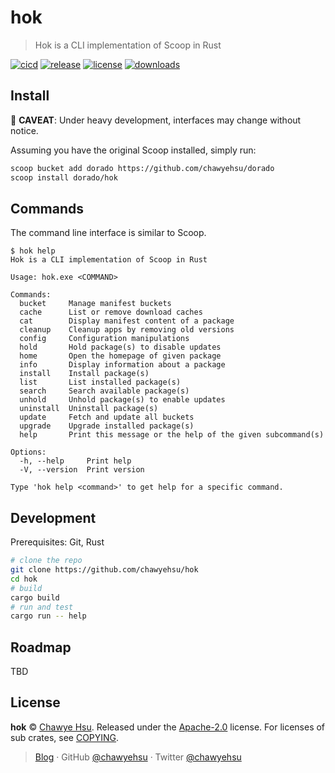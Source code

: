 # hok

> Hok is a CLI implementation of Scoop in Rust

[![cicd][cicd-badge]][cicd]
[![release][release-badge]][releases]
[![license][license-badge]](LICENSE)
[![downloads][downloads-badge]][releases]

## Install

🚧 **CAVEAT**: Under heavy development, interfaces may change without notice.

Assuming you have the original Scoop installed, simply run:

```sh
scoop bucket add dorado https://github.com/chawyehsu/dorado
scoop install dorado/hok
```

## Commands

The command line interface is similar to Scoop.

```
$ hok help
Hok is a CLI implementation of Scoop in Rust

Usage: hok.exe <COMMAND>

Commands:
  bucket     Manage manifest buckets
  cache      List or remove download caches
  cat        Display manifest content of a package
  cleanup    Cleanup apps by removing old versions
  config     Configuration manipulations
  hold       Hold package(s) to disable updates
  home       Open the homepage of given package
  info       Display information about a package
  install    Install package(s)
  list       List installed package(s)
  search     Search available package(s)
  unhold     Unhold package(s) to enable updates
  uninstall  Uninstall package(s)
  update     Fetch and update all buckets
  upgrade    Upgrade installed package(s)
  help       Print this message or the help of the given subcommand(s)

Options:
  -h, --help     Print help
  -V, --version  Print version

Type 'hok help <command>' to get help for a specific command.
```

## Development

Prerequisites: Git, Rust

```sh
# clone the repo
git clone https://github.com/chawyehsu/hok
cd hok
# build
cargo build
# run and test
cargo run -- help
```

## Roadmap

TBD

## License

**hok** © [Chawye Hsu](https://github.com/chawyehsu). Released under the [Apache-2.0](LICENSE) license.
For licenses of sub crates, see [COPYING](COPYING).

> [Blog](https://chawyehsu.com) · GitHub [@chawyehsu](https://github.com/chawyehsu) · Twitter [@chawyehsu](https://twitter.com/chawyehsu)

[cicd-badge]: https://github.com/chawyehsu/hok/workflows/CICD/badge.svg
[cicd]: https://github.com/chawyehsu/hok/actions/workflows/cicd.yml
[release-badge]: https://img.shields.io/github/v/release/chawyehsu/hok
[releases]: https://github.com/chawyehsu/hok/releases/latest
[license-badge]: https://img.shields.io/github/license/chawyehsu/hok
[downloads-badge]: https://img.shields.io/github/downloads/chawyehsu/hok/total
